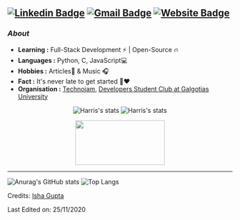[![Linkedin Badge](https://img.shields.io/badge/-Isha_Gupta-blue?style=flat-square&logo=Linkedin&logoColor=white&link=https://www.linkedin.com/in/ishagupta20//)](https://www.linkedin.com/in/ishagupta20/)  [![Gmail Badge](https://img.shields.io/badge/-ishagupta2103@gmail.com-c14438?style=flat-square&logo=Gmail&logoColor=white&link=mailto:ishagupta2103@gmail.com)](mailto:ishagupta2103@gmail.com)  [![Website Badge](https://img.shields.io/badge/-devisha.me-c14438?style=flat-square&logo=Website&logoColor=white&link=https://devisha.me)](https://devisha.me)
---------------------------------------------------------------------------------------------------------------------------------------------------------------------------------
### <i>About</i>

-  **Learning :** Full-Stack Development :zap: | Open-Source :fire:	
-  **Languages :** Python, C, JavaScript💻
-  **Hobbies :** Articles📕 & Music :headphones:
-  **Fact :** It's never late to get started 🎯:heart:
-  **Organisation :** [Technojam](https://github.com/technojam), [Developers Student Club at Galgotias University](https://github.com/DSC-Galgotias)

<p align="center">
  <img alt="Harris's stats" src="https://github-readme-stats.vercel.app/api?username=Isha2103&show_icons=true&theme=radical">
  <img alt="Harris's stats" src="https://github-readme-stats.vercel.app/api/top-langs/?username=anhphamhoangdev&layout=compact">
</p>

<p align="center">
  <img width="200" height="100" src="https://math.sun.ac.za/prodinger/thanks.gif">
</p>

-----
![Anurag's GitHub stats](https://github-readme-stats.vercel.app/api?username=anhphamhoangdev&show_icons=true&theme=transparent)
![Top Langs](https://github-readme-stats.vercel.app/api/top-langs/?username=anhphamhoangdev&layout=compact)






Credits: [Isha Gupta](https://github.com/Isha2103)

Last Edited on: 25/11/2020

